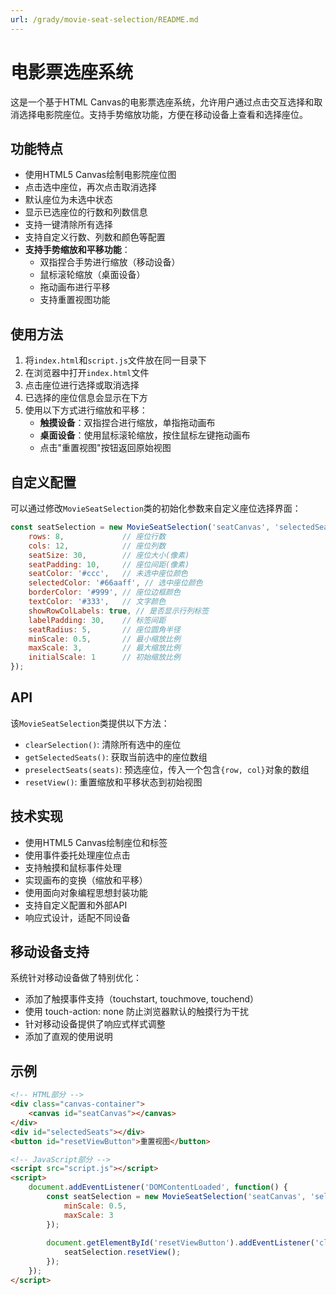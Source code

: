 ```yaml
---
url: /grady/movie-seat-selection/README.md
---
```

# 电影票选座系统

这是一个基于HTML Canvas的电影票选座系统，允许用户通过点击交互选择和取消选择电影院座位。支持手势缩放功能，方便在移动设备上查看和选择座位。

## 功能特点

* 使用HTML5 Canvas绘制电影院座位图
* 点击选中座位，再次点击取消选择
* 默认座位为未选中状态
* 显示已选座位的行数和列数信息
* 支持一键清除所有选择
* 支持自定义行数、列数和颜色等配置
* **支持手势缩放和平移功能**：
  * 双指捏合手势进行缩放（移动设备）
  * 鼠标滚轮缩放（桌面设备）
  * 拖动画布进行平移
  * 支持重置视图功能

## 使用方法

1. 将`index.html`和`script.js`文件放在同一目录下
2. 在浏览器中打开`index.html`文件
3. 点击座位进行选择或取消选择
4. 已选择的座位信息会显示在下方
5. 使用以下方式进行缩放和平移：
   * **触摸设备**：双指捏合进行缩放，单指拖动画布
   * **桌面设备**：使用鼠标滚轮缩放，按住鼠标左键拖动画布
   * 点击"重置视图"按钮返回原始视图

## 自定义配置

可以通过修改`MovieSeatSelection`类的初始化参数来自定义座位选择界面：

```javascript
const seatSelection = new MovieSeatSelection('seatCanvas', 'selectedSeats', {
    rows: 8,             // 座位行数
    cols: 12,            // 座位列数
    seatSize: 30,        // 座位大小(像素)
    seatPadding: 10,     // 座位间距(像素)
    seatColor: '#ccc',   // 未选中座位颜色
    selectedColor: '#66aaff', // 选中座位颜色
    borderColor: '#999', // 座位边框颜色
    textColor: '#333',   // 文字颜色
    showRowColLabels: true, // 是否显示行列标签
    labelPadding: 30,    // 标签间距
    seatRadius: 5,       // 座位圆角半径
    minScale: 0.5,       // 最小缩放比例
    maxScale: 3,         // 最大缩放比例
    initialScale: 1      // 初始缩放比例
});
```

## API

该`MovieSeatSelection`类提供以下方法：

* `clearSelection()`: 清除所有选中的座位
* `getSelectedSeats()`: 获取当前选中的座位数组
* `preselectSeats(seats)`: 预选座位，传入一个包含`{row, col}`对象的数组
* `resetView()`: 重置缩放和平移状态到初始视图

## 技术实现

* 使用HTML5 Canvas绘制座位和标签
* 使用事件委托处理座位点击
* 支持触摸和鼠标事件处理
* 实现画布的变换（缩放和平移）
* 使用面向对象编程思想封装功能
* 支持自定义配置和外部API
* 响应式设计，适配不同设备

## 移动设备支持

系统针对移动设备做了特别优化：

* 添加了触摸事件支持（touchstart, touchmove, touchend）
* 使用 touch-action: none 防止浏览器默认的触摸行为干扰
* 针对移动设备提供了响应式样式调整
* 添加了直观的使用说明

## 示例

```html
<!-- HTML部分 -->
<div class="canvas-container">
    <canvas id="seatCanvas"></canvas>
</div>
<div id="selectedSeats"></div>
<button id="resetViewButton">重置视图</button>

<!-- JavaScript部分 -->
<script src="script.js"></script>
<script>
    document.addEventListener('DOMContentLoaded', function() {
        const seatSelection = new MovieSeatSelection('seatCanvas', 'selectedSeats', {
            minScale: 0.5,
            maxScale: 3
        });
        
        document.getElementById('resetViewButton').addEventListener('click', function() {
            seatSelection.resetView();
        });
    });
</script>
```
